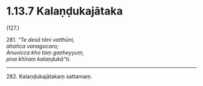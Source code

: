 

# 1.13.7 Kalaṇḍukajātaka




(127.)

281\. _“Te desā tāni vatthūni,_  
_ahañca vanagocaro;_  
_Anuvicca kho taṃ gaṇheyyuṃ,_  
_piva khīraṃ kalaṇḍukā”ti._  


---

282\. Kalaṇḍukajātakaṃ sattamaṃ.





